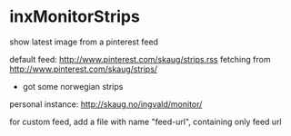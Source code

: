 inxMonitorStrips
==============

show latest image from a pinterest feed

default feed: http://www.pinterest.com/skaug/strips.rss
fetching from http://www.pinterest.com/skaug/strips/
- got some norwegian strips

personal instance: http://skaug.no/ingvald/monitor/

for custom feed, add a file with name "feed-url", containing only feed url
